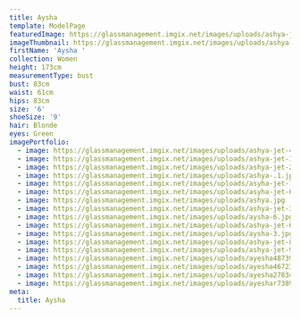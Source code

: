 ```yaml
---
title: Aysha
template: ModelPage
featuredImage: https://glassmanagement.imgix.net/images/uploads/ashya-jet-9.jpeg
imageThumbnail: https://glassmanagement.imgix.net/images/uploads/ashya-her-shadow.jpg
firstName: 'Aysha '
collection: Women
height: 173cm
measurementType: bust
bust: 83cm
waist: 61cm
hips: 83cm
size: '6'
shoeSize: '9'
hair: Blonde
eyes: Green
imagePortfolio:
  - image: https://glassmanagement.imgix.net/images/uploads/ashya-jet-4.jpg
  - image: https://glassmanagement.imgix.net/images/uploads/ashya-jet-1.jpg
  - image: https://glassmanagement.imgix.net/images/uploads/ashya-jet-2.jpg
  - image: https://glassmanagement.imgix.net/images/uploads/ashya-.1.jpg
  - image: https://glassmanagement.imgix.net/images/uploads/asyha-jet-7.jpeg
  - image: https://glassmanagement.imgix.net/images/uploads/asyha-jet-6.jpg
  - image: https://glassmanagement.imgix.net/images/uploads/ashya.jpg
  - image: https://glassmanagement.imgix.net/images/uploads/ashya-jet-3.jpg
  - image: https://glassmanagement.imgix.net/images/uploads/aysha-6.jpg
  - image: https://glassmanagement.imgix.net/images/uploads/ashya-jet-6.jpeg
  - image: https://glassmanagement.imgix.net/images/uploads/aysha-3.jpg
  - image: https://glassmanagement.imgix.net/images/uploads/ashya-jet-8.jpeg
  - image: https://glassmanagement.imgix.net/images/uploads/ashya-jet-9.jpeg
  - image: https://glassmanagement.imgix.net/images/uploads/ayesha487392.jpg
  - image: https://glassmanagement.imgix.net/images/uploads/ayesha4672389.jpg
  - image: https://glassmanagement.imgix.net/images/uploads/ayesha278349120.jpg
  - image: https://glassmanagement.imgix.net/images/uploads/ayeshar73890.jpg
meta:
  title: Aysha
---
```


